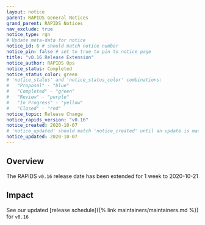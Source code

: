 ```yaml
---
layout: notice
parent: RAPIDS General Notices
grand_parent: RAPIDS Notices
nav_exclude: true
notice_type: rgn
# Update meta-data for notice
notice_id: 6 # should match notice number
notice_pin: false # set to true to pin to notice page
title: "v0.16 Release Extension"
notice_author: RAPIDS Ops
notice_status: Completed
notice_status_color: green
# 'notice_status' and 'notice_status_color' combinations:
#   "Proposal" - "blue"
#   "Completed" - "green"
#   "Review" - "purple"
#   "In Progress" - "yellow"
#   "Closed" - "red"
notice_topic: Release Change
notice_rapids_version: "v0.16"
notice_created: 2020-10-07
# 'notice_updated' should match 'notice_created' until an update is made
notice_updated: 2020-10-07
---
```


## Overview

The RAPIDS `v0.16` release date has been extended for 1 week to 2020-10-21

## Impact

See our updated [release schedule]({% link maintainers/maintainers.md %}) for
`v0.16`
